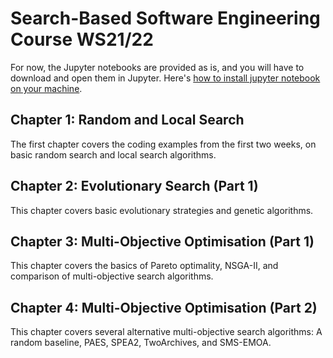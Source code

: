 # Search-Based Software Engineering Course WS21/22

For now, the Jupyter notebooks are provided as is, and you will have to download and open them in Jupyter. Here's [how to install jupyter notebook on your machine](https://www.dataquest.io/blog/jupyter-notebook-tutorial/).


## Chapter 1: Random and Local Search

The first chapter covers the coding examples from the first two weeks, on basic random search and local search algorithms.

## Chapter 2: Evolutionary Search (Part 1)

This chapter covers basic evolutionary strategies and genetic algorithms.

## Chapter 3: Multi-Objective Optimisation (Part 1)

This chapter covers the basics of Pareto optimality, NSGA-II, and comparison
of multi-objective search algorithms.

## Chapter 4: Multi-Objective Optimisation (Part 2)

This chapter covers several alternative multi-objective search algorithms:
A random baseline, PAES, SPEA2, TwoArchives, and SMS-EMOA.

